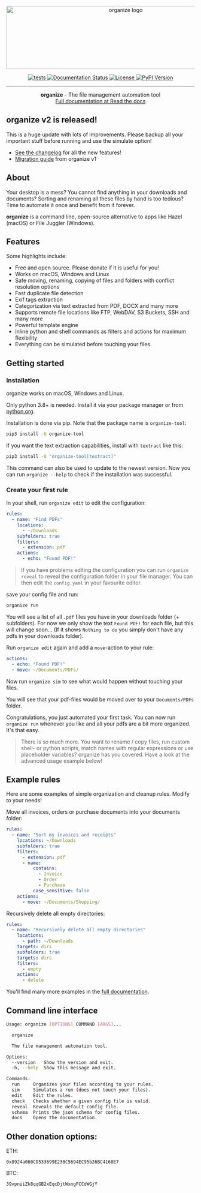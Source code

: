 <p align="center">
  <img width="623" height="168" src="https://github.com/tfeldmann/organize/raw/gh-pages/img/organize.svg?sanitize=true" alt="organize logo">
</p>

<div align="center">

<a href="https://github.com/tfeldmann/organize/actions/workflows/tests.yml">
  <img src="https://github.com/tfeldmann/organize/actions/workflows/tests.yml/badge.svg" title="tests">
</a>
<a href="https://organize.readthedocs.io/en/latest/?badge=latest">
  <img src="https://readthedocs.org/projects/organize/badge/?version=latest" title="Documentation Status">
</a>
<a href="https://github.com/tfeldmann/organize/blob/main/LICENSE.txt">
  <img src="https://img.shields.io/badge/license-MIT-blue.svg" title="License">
</a>
<a href="https://pypi.org/project/organize-tool/">
  <img src="https://img.shields.io/pypi/v/organize-tool" title="PyPI Version">
</a>

</div>

---

<p align="center"> <b>organize</b> - The file management automation tool
<br>
<a href="https://organize.readthedocs.io/" target="_blank">Full documentation at Read the docs</a>
</p>

## **organize v2 is released!**

This is a huge update with lots of improvements.
Please backup all your important stuff before running and use the simulate option!

- [See the changelog](https://organize.readthedocs.io/en/latest/changelog/#v200-2022-02-07) for all the new
  features!
- [Migration guide](https://organize.readthedocs.io/en/latest/updating-from-v1/) from organize v1

## About

Your desktop is a mess? You cannot find anything in your downloads and
documents? Sorting and renaming all these files by hand is too tedious?
Time to automate it once and benefit from it forever.

**organize** is a command line, open-source alternative to apps like Hazel (macOS)
or File Juggler (Windows).

## Features

Some highlights include:

- Free and open source. Please donate if it is useful for you!
- Works on macOS, Windows and Linux
- Safe moving, renaming, copying of files and folders with conflict resolution options
- Fast duplicate file detection
- Exif tags extraction
- Categorization via text extracted from PDF, DOCX and many more
- Supports remote file locations like FTP, WebDAV, S3 Buckets, SSH and many more
- Powerful template engine
- Inline python and shell commands as filters and actions for maximum flexibility
- Everything can be simulated before touching your files.

## Getting started

### Installation

organize works on macOS, Windows and Linux.

Only python 3.8+ is needed.
Install it via your package manager or from [python.org](https://python.org).

Installation is done via pip. Note that the package name is `organize-tool`:

```bash
pip3 install -U organize-tool
```

If you want the text extraction capabilities, install with `textract` like this:

```bash
pip3 install -U "organize-tool[textract]"
```

This command can also be used to update to the newest version. Now you can run `organize --help` to check if the installation was successful.

### Create your first rule

In your shell, run `organize edit` to edit the configuration:

```yaml
rules:
  - name: "Find PDFs"
    locations:
      - ~/Downloads
    subfolders: true
    filters:
      - extension: pdf
    actions:
      - echo: "Found PDF!"
```

> If you have problems editing the configuration you can run `organize reveal` to reveal the configuration folder in your file manager. You can then edit the `config.yaml` in your favourite editor.

save your config file and run:

```sh
organize run
```

You will see a list of all `.pdf` files you have in your downloads folder (+ subfolders).
For now we only show the text `Found PDF!` for each file, but this will change soon...
(If it shows `Nothing to do` you simply don't have any pdfs in your downloads folder).

Run `organize edit` again and add a `move`-action to your rule:

```yml
actions:
  - echo: "Found PDF!"
  - move: ~/Documents/PDFs/
```

Now run `organize sim` to see what would happen without touching your files.

You will see that your pdf-files would be moved over to your `Documents/PDFs` folder.

Congratulations, you just automated your first task. You can now run `organize run`
whenever you like and all your pdfs are a bit more organized. It's that easy.

> There is so much more. You want to rename / copy files, run custom shell- or python scripts, match names with regular expressions or use placeholder variables? organize has you covered. Have a look at the advanced usage example below!

## Example rules

Here are some examples of simple organization and cleanup rules. Modify to your needs!

Move all invoices, orders or purchase documents into your documents folder:

```yaml
rules:
  - name: "Sort my invoices and receipts"
    locations: ~/Downloads
    subfolders: true
    filters:
      - extension: pdf
      - name:
          contains:
            - Invoice
            - Order
            - Purchase
          case_sensitive: false
    actions:
      - move: ~/Documents/Shopping/
```

Recursively delete all empty directories:

```yaml
rules:
  - name: "Recursively delete all empty directories"
    locations:
      - path: ~/Downloads
    targets: dirs
    subfolders: true
    targets: dirs
    filters:
      - empty
    actions:
      - delete
```

<!--<details markdown="1">
  <summary markdown="1">Advanced example</summary>

This example shows some advanced features like placeholder variables, pluggable
actions, limited recursion through subfolders and filesystems (FTP and ZIP):

This rule:

- Searches recursively in your documents folder (three levels deep) and on a FTP server
- for files with **pdf** or **docx** extension
- that have a created timestamp
- Asks for user confirmation for each file
- Moves them according to their extensions and **created** timestamps:
- `script.docx` will be moved to `~/Documents/DOCX/2018-01/script.docx`
- `demo.pdf` will be moved to `~/Documents/PDF/2016-12/demo.pdf`
- If this new is already taken, a counter is appended to the filename ("rename_new")
- Creates a zip backup file on your desktop containing all files.

```yaml
rules:
  - name: "Download, cleanup and backup"
    locations:
      - path: ~/Documents
        max_depth: 3
      - path: ftps://demo:demo@demo.wftpserver.com
    filters:
      - extension:
          - pdf
          - docx
      - created
    actions:
      - confirm:
          msg: "Really continue?"
          default: true
      - move:
          dest: "~/Documents/{extension.upper()}/{created.strftime('%Y-%m')}/"
          on_conflict: rename_new
      - copy: "zip:///Users/thomas/Desktop/backup.zip"
```

</details>-->

You'll find many more examples in the <a href="https://tfeldmann.github.io/organize" target="_blank">full documentation</a>.

## Command line interface

```sh
Usage: organize [OPTIONS] COMMAND [ARGS]...

  organize

  The file management automation tool.

Options:
  --version   Show the version and exit.
  -h, --help  Show this message and exit.

Commands:
  run     Organizes your files according to your rules.
  sim     Simulates a run (does not touch your files).
  edit    Edit the rules.
  check   Checks whether a given config file is valid.
  reveal  Reveals the default config file.
  schema  Prints the json schema for config files.
  docs    Opens the documentation.
```

## Other donation options:

ETH:

```
0x8924a060CD533699E230C5694EC95b26BC4168E7
```

BTC:

```
39vpniiZk8qqGB2xEqcDjtWxngFCCdWGjY
```
